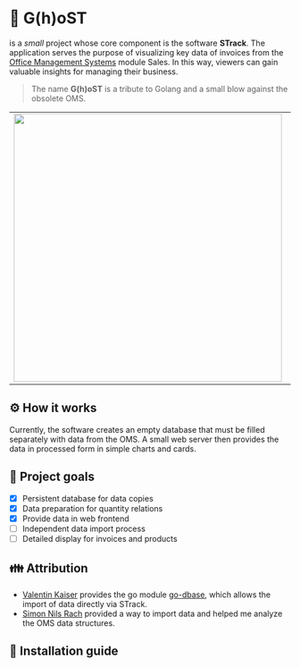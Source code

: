 # 👻 G(h)oST

is a *small* project whose core component is the software **STrack**. The application serves the purpose of visualizing key data of invoices from the [Office Management Systems](https://oms.hctoms.de/) module Sales. In this way, viewers can gain valuable insights for managing their business. 

> The name **G(h)oST** is a tribute to Golang and a small blow against the obsolete OMS.

<table style="border:none;">
  <tr>
    <td><img src="https://user-images.githubusercontent.com/60503970/175663806-7e8338c2-d608-468c-a799-fefe89ed7261.png" width="480"/></td>
    <td><img src="https://user-images.githubusercontent.com/60503970/175665267-bd11a17d-f9f5-4d91-a6bc-506d1dcf994f.png" width="480"/></td>
  </tr>
</table>

## ⚙️ How it works

Currently, the software creates an empty database that must be filled separately with data from the OMS. A small web server then provides the data in processed form in simple charts and cards.

## 🎯 Project goals

- [x] Persistent database for data copies
- [x] Data preparation for quantity relations
- [x] Provide data in web frontend
- [ ] Independent data import process
- [ ] Detailed display for invoices and products

## 👪 Attribution


- [Valentin Kaiser](https://github.com/Valentin-Kaiser) provides the go module [go-dbase](https://pkg.go.dev/github.com/Valentin-Kaiser/go-dbase), which allows the import of data directly via STrack.
- [Simon Nils Rach](https://github.com/highqualitywaschbaer) provided a way to import data and helped me analyze the OMS data structures.

## 📜 Installation guide





